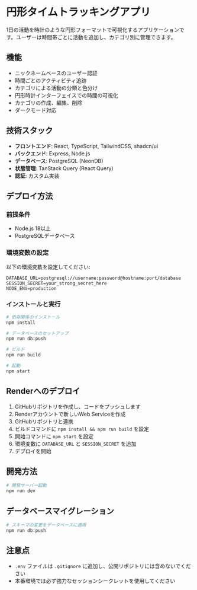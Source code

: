 # 円形タイムトラッキングアプリ

1日の活動を時計のような円形フォーマットで可視化するアプリケーションです。ユーザーは時間帯ごとに活動を追加し、カテゴリ別に管理できます。

## 機能

- ニックネームベースのユーザー認証
- 時間ごとのアクティビティ追跡
- カテゴリによる活動の分類と色分け
- 円形時計インターフェイスでの時間の可視化
- カテゴリの作成、編集、削除
- ダークモード対応

## 技術スタック

- **フロントエンド**: React, TypeScript, TailwindCSS, shadcn/ui
- **バックエンド**: Express, Node.js
- **データベース**: PostgreSQL (NeonDB)
- **状態管理**: TanStack Query (React Query)
- **認証**: カスタム実装

## デプロイ方法

### 前提条件

- Node.js 18以上
- PostgreSQLデータベース

### 環境変数の設定

以下の環境変数を設定してください:

```
DATABASE_URL=postgresql://username:password@hostname:port/database
SESSION_SECRET=your_strong_secret_here
NODE_ENV=production
```

### インストールと実行

```bash
# 依存関係のインストール
npm install

# データベースのセットアップ
npm run db:push

# ビルド
npm run build

# 起動
npm start
```

## Renderへのデプロイ

1. GitHubリポジトリを作成し、コードをプッシュします
2. Renderアカウントで新しいWeb Serviceを作成
3. GitHubリポジトリと連携
4. ビルドコマンドに `npm install && npm run build` を設定
5. 開始コマンドに `npm start` を設定
6. 環境変数に `DATABASE_URL` と `SESSION_SECRET` を追加
7. デプロイを開始

## 開発方法

```bash
# 開発サーバー起動
npm run dev
```

## データベースマイグレーション

```bash
# スキーマの変更をデータベースに適用
npm run db:push
```

## 注意点

- `.env` ファイルは `.gitignore` に追加し、公開リポジトリには含めないでください
- 本番環境では必ず強力なセッションシークレットを使用してください